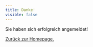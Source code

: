 ```yaml
---
title: Danke!
visible: false
---
```


Sie haben sich erfolgreich angemeldet! 

[Zurück zur Homepage.](http://www.charitechorberlin.de)
